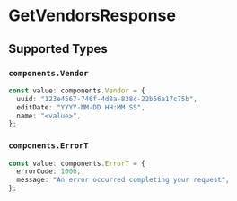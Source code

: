 # GetVendorsResponse


## Supported Types

### `components.Vendor`

```typescript
const value: components.Vendor = {
  uuid: "123e4567-746f-4d8a-838c-22b56a17c75b",
  editDate: "YYYY-MM-DD HH:MM:SS",
  name: "<value>",
};
```

### `components.ErrorT`

```typescript
const value: components.ErrorT = {
  errorCode: 1000,
  message: "An error occurred completing your request",
};
```

